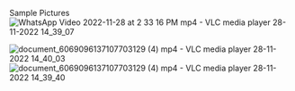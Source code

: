 Sample Pictures
![WhatsApp Video 2022-11-28 at 2 33 16 PM mp4 - VLC media player 28-11-2022 14_39_07](https://user-images.githubusercontent.com/35307799/204238595-c660de67-74e9-4ac0-a78c-daa7e4f5c7f8.png)

![document_6069096137107703129 (4) mp4 - VLC media player 28-11-2022 14_40_03](https://user-images.githubusercontent.com/35307799/204238534-405fd84e-c705-449c-b115-f936a9256518.png)
![document_6069096137107703129 (4) mp4 - VLC media player 28-11-2022 14_39_40](https://user-images.githubusercontent.com/35307799/204238555-f814a391-febc-47f2-8b32-962bd2436cde.png)
